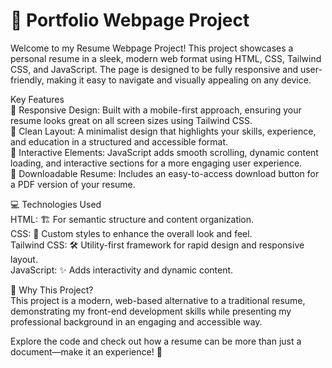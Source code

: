 # 💼 Portfolio Webpage Project <br/>
Welcome to my Resume Webpage Project! This project showcases a personal resume in a sleek, modern web format using HTML, CSS, Tailwind CSS, and JavaScript. The page is designed to be fully responsive and user-friendly, making it easy to navigate and visually appealing on any device.

Key Features <br/>
📱 Responsive Design: Built with a mobile-first approach, ensuring your resume looks great on all screen sizes using Tailwind CSS. <br/>
🎨 Clean Layout: A minimalist design that highlights your skills, experience, and education in a structured and accessible format. <br/>
🚀 Interactive Elements: JavaScript adds smooth scrolling, dynamic content loading, and interactive sections for a more engaging user experience. <br/>
📑 Downloadable Resume: Includes an easy-to-access download button for a PDF version of your resume. <br/>


💻 Technologies Used <br/>
HTML: 🏗️ For semantic structure and content organization. <br/> 
CSS: 🎨 Custom styles to enhance the overall look and feel. <br/>
Tailwind CSS: 🛠️ Utility-first framework for rapid design and responsive layout. <br/>
JavaScript: ✨ Adds interactivity and dynamic content. <br/>


🤔 Why This Project? <br/>
This project is a modern, web-based alternative to a traditional resume, demonstrating my front-end development skills while presenting my professional background in an engaging and accessible way.

Explore the code and check out how a resume can be more than just a document—make it an experience! 🚀

